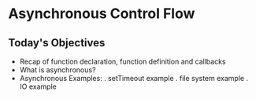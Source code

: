 # Asynchronous Control Flow

## Today's Objectives

- Recap of function declaration, function definition and callbacks
- What is asynchronous?
- Asynchronous Examples:
  . setTimeout example
  . file system example
  . IO example
